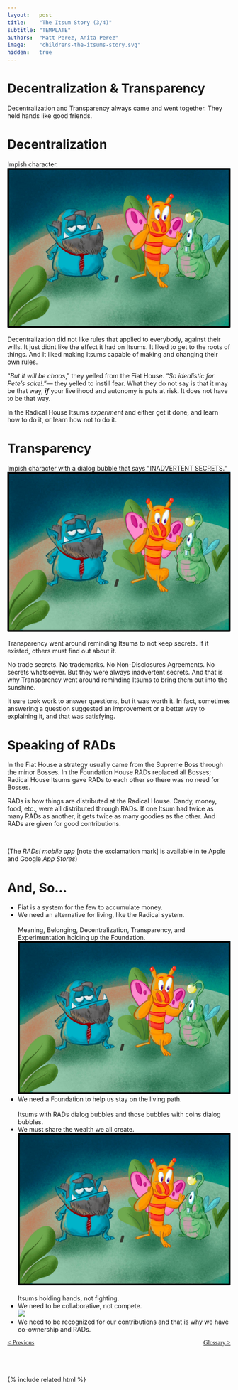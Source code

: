 ```yaml
---
layout:   post
title:    "The Itsum Story (3/4)"
subtitle: "TEMPLATE"
authors:  "Matt Perez, Anita Perez"
image:    "childrens-the-itsums-story.svg"
hidden:   true
---
```


<div style='display:none; '>
 <p>How the story ended up. For now.</p>
</div>

<h1>Decentralization & Transparency</h1>
 <p>Decentralization and Transparency always came and went together. They held hands like good friends.</p>

<h1>Decentralization</h1>
  <div class="_illustration">Impish character.</div>
  <div>
   <img src="/assets/img/pic-childrens-the-itsums-story-01.svg">
  </div>
 <p>Decentralization did not like rules that applied to everybody, against their wills. It just didnt like the effect it had on Itsums. It liked to get to the roots of things. And It liked making Itsums capable of making and changing their own rules.</p>
 <p>&ldquo;<em>But it will be chaos</em>,&rdquo; they yelled from the Fiat House. &ldquo;<em>So idealistic for Pete&rsquo;s sake!</em>.&rdquo;&mdash; they yelled to instill fear. What they do not say is that it may be that way, <strong><em>if</em></strong> your livelihood and autonomy is puts at risk. It does not have to be that way.</p>
 <p>In the Radical House Itsums <em>experiment</em> and either get it done, and learn how to do it, or learn how not to do it.</p>

<h1>Transparency</h1>
  <div class="_illustration">Impish character with a dialog bubble that says "INADVERTENT SECRETS."</div>
  <div>
   <img src="/assets/img/pic-childrens-the-itsums-story-01.svg">
  </div>
 <p>Transparency went around reminding Itsums to not keep secrets. If it existed, others must find out about it.</p>
 <p>No trade secrets. No trademarks. No Non-Disclosures Agreements. No secrets whatsoever. But they were always inadvertent secrets. And that is why Transparency went around reminding Itsums to bring them out into the sunshine.</p>
 <p>It sure took work to answer questions, but it was worth it. In fact, sometimes answering a question suggested an improvement or a better way to explaining it, and that was satisfying.</p>

<h1>Speaking of RADs</h1>
 <p>In the Fiat House a strategy usually came from the Supreme Boss through the minor Bosses. In the Foundation House RADs replaced all Bosses; Radical House Itsums gave RADs to each other so there was no need for Bosses.</p>
 <p>RADs is how things are distributed at the Radical House. Candy, money, food, etc., were all distributed through RADs. If one Itsum had twice as many RADs as another, it gets twice as many goodies as the other. And RADs are given for good contributions.</p>
 <br />
 <p>(The <em>RADs! mobile app</em> [note the exclamation mark] is available in te Apple and Google <em>App Stores</em>)</p>

<h1>And, So&hellip;</h1>
 <ul>
  <li>Fiat is a system for the few to accumulate money.</li>
  <li>We need an alternative for living, like the Radical system.</li>

<br/>
   
   <div class="_illustration">Meaning, Belonging, Decentralization, Transparency, and Experimentation holding up the Foundation.</div>
  <div>
   <img src="/assets/img/pic-childrens-the-itsums-story-01.svg">
  </div>
  <li>We need a Foundation to help us stay on the living path.</li>
   <br/><div class="_illustration">Itsums with RADs dialog bubbles and those bubbles with coins dialog bubbles.</div>
  <li>We must share the wealth we all create.</li>
  <div>
   <img src="/assets/img/pic-childrens-the-itsums-story-01.svg">
  </div>

<br/>

  <div class="_illustration">Itsums holding hands, not fighting.</div>
  <li>We need to be collaborative, not compete.</li>
  <div>
   <img src="/assets/img/pic-hildrens-the-itsums-story-01.svg">
  </div>
  <li>We need to be recognized for our contributions and that is why we have co-ownership and RADs.</li>
 </ul>

<div style="margin-bottom:1in; font-family: American Typewriter, serif; ">
 <span style="float:left;" >
  <a href="https://radicalcompanies.com/2024/09/01/the-itsums-story-02">&lt; Previous</a></span>
 <span style="float:right; ">
  <a href="https://radicalcompanies.com/2024/09/01/the-itsums-story-04">Glossary &gt;</a></span>
</div>

{% include related.html %}
